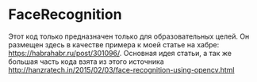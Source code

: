 # FaceRecognition
Этот код только предназначен только для образовательных целей. Он размещен здесь в качестве примера к моей статье на хабре:
https://habrahabr.ru/post/301096/. Основная идея статьи, а так же большая часть кода взята из этого источника http://hanzratech.in/2015/02/03/face-recognition-using-opencv.html

